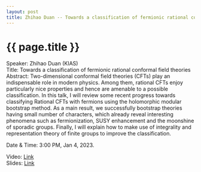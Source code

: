 ```yaml
---
layout: post
title: Zhihao Duan -- Towards a classification of fermionic rational conformal field theories
---
```


{{ page.title }}
================

Speaker: Zhihao Duan (KIAS)  
Title: Towards a classification of fermionic rational conformal field theories  
Abstract:  Two-dimensional conformal field theories (CFTs) play an indispensable role in modern physics. Among them, rational CFTs enjoy particularly nice properties and hence are amenable to a possible classification. In this talk, I will review some recent progress towards classifying Rational CFTs with fermions using the holomorphic modular bootstrap method. As a main result, we successfully bootstrap theories having small number of characters, which already reveal interesting phenomena such as fermionization, SUSY enhancement and the moonshine of sporadic groups. Finally, I will explain how to make use of integrality and representation theory of finite groups to improve the classification.  

Date & Time: 3:00 PM, Jan 4, 2023.

Video: [Link]( )  
Slides: [Link]( )